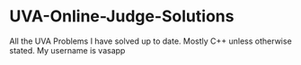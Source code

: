 # UVA-Online-Judge-Solutions

All the UVA Problems I have solved up to date. Mostly C++ unless otherwise stated.
My username is vasapp
